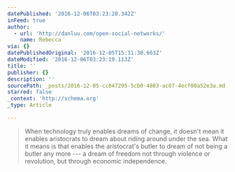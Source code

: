 ```yaml
---
datePublished: '2016-12-06T03:23:28.342Z'
inFeed: true
author:
  - url: 'http://danluu.com/open-social-networks/'
    name: Rebecca
via: {}
datePublishedOriginal: '2016-12-05T15:31:30.663Z'
dateModified: '2016-12-06T03:23:19.113Z'
title: ''
publisher: {}
description: ''
sourcePath: _posts/2016-12-05-cc647295-5cb0-4803-ac07-4ecf00a52e3a.md
starred: false
_context: 'http://schema.org'
_type: Article

---
```

> When technology truly enables dreams of change, it doesn't mean it enables aristocrats to dream about riding around under the sea. What it means is that enables the aristocrat's butler to dream of not being a butler any more --- a dream of freedom not through violence or revolution, but through economic independence.